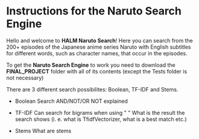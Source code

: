 # Instructions for the Naruto Search Engine

Hello and welcome to **HALM Naruto Search**! Here you can search from the 200+ episodes of the Japanese anime series Naruto 
with English subtitles for different words, such as character names, that occur in the episodes.

To get the **Naruto Search Engine** to work you need to download the **FINAL_PROJECT** folder with all of its contents (except the Tests folder is not necessary)

There are 3 different search possibilites: Boolean, TF-IDF and Stems.

- Boolean Search
AND/NOT/OR NOT explained

- TF-IDF
 Can search for bigrams when using " "
 What is the result the search shows (i. e. what is TfidfVectorizer, what is a best match etc.)

- Stems
 What are stems
